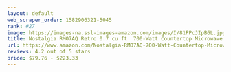 ```yaml
---
layout: default 
﻿web_scraper_order: 1582906321-5045
rank: #27
image: https://images-na.ssl-images-amazon.com/images/I/81PPcJIpB6L.jpg
title: Nostalgia RMO7AQ Retro 0.7 cu ft  700-Watt Countertop Microwave Oven, 12 Pre…
url: https://www.amazon.com/Nostalgia-RMO7AQ-700-Watt-Countertop-Microwave/dp/B075TNGRWT/ref=zg_mw_appliances_27?_encoding=UTF8&psc=1&refRID=M7PB36KB41DN6B2Q64BK
reviews: 4.2 out of 5 stars
price: $79.76 - $223.33
---
```

